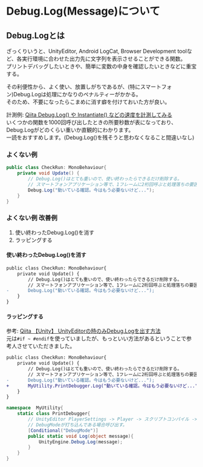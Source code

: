 ﻿# Debug.Log(Message)について

## Debug.Logとは

ざっくりいうと、UnityEditor, Android LogCat, Browser Development toolなど、各実行環境に合わせた出力先に文字列を表示させることができる関数。  
プリントデバッグしたいときや、簡単に変数の中身を確認したいときなどに重宝する。

その利便性から、よく使い、放置しがちであるが、(特にスマートフォン)Debug.Logは処理にかなりのペナルティーがかかる。  
そのため、不要になったらこまめに消す癖を付けておいた方が良い。

計測例: [Qiita Debug.Log() や Instantiate() などの速度を計測してみる](https://qiita.com/Gok/items/fcfc26fa84df42c9f65d#%E8%A8%88%E6%B8%AC%E7%B5%90%E6%9E%9C)  
いくつかの関数を1000回呼び出したときの所要秒数が表になっており、Debug.Logがどのくらい重いか直観的にわかります。  
一読をおすすめします。(Debug.Log()を残そうと思わなくなること間違いなし)

### よくない例

```C#
public class CheckRun: MonoBehaviour{
    private void Update() {
        // Debug.Log()はとても重いので、使い終わったらできるだけ削除する。
        // スマートフォンアプリケーション等で、1フレームに2桁回呼ぶと処理落ちの要因になる。
        Debug.Log("動いている確認。今はもう必要ないけど...");
    }
}
```

### よくない例 改善例

1. 使い終わったDebug.Log()を消す
2. ラッピングする

#### 使い終わったDebug.Log()を消す

```Diff
public class CheckRun: MonoBehaviour{
    private void Update() {
        // Debug.Log()はとても重いので、使い終わったらできるだけ削除する。
        // スマートフォンアプリケーション等で、1フレームに2桁回呼ぶと処理落ちの要因になる。
-       Debug.Log("動いている確認。今はもう必要ないけど...");
    }
}
```

#### ラッピングする

参考: [Qiita 【Unity】 UnityEditorの時のみDebug.Logを出す方法](https://qiita.com/Gok/items/fcfc26fa84df42c9f65d)  
元は`#if ~ #endif`を使っていましたが、もっといい方法があるということで参考人させていただきました。

```diff
public class CheckRun: MonoBehaviour{
    private void Update() {
        // Debug.Log()はとても重いので、使い終わったらできるだけ削除する。
        // スマートフォンアプリケーション等で、1フレームに2桁回呼ぶと処理落ちの要因になる。
-       Debug.Log("動いている確認。今はもう必要ないけど...");
+       MyUtility.PrintDebugger.Log("動いている確認。今はもう必要ないけど...");
    }
}
```

```C#
namespace  MyUtility{
    static class PrintDebugger{
        // UnityEditor PlayerSettings -> Player -> スクリプトコンパイル -> スクリプティング定義シンボルに
        // DebugModeが打ち込んである場合呼び出す。
        [Conditional("DebugMode")]
        public static void Log(object message){
            UnityEngine.Debug.Log(message);
        }
    }
}
```

